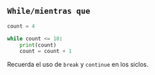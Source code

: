 ## `While/mientras que`
```python
count = 4

while count <= 10:
    print(count)
    count = count + 1


```

Recuerda el uso de `break` y `continue` en los siclos.